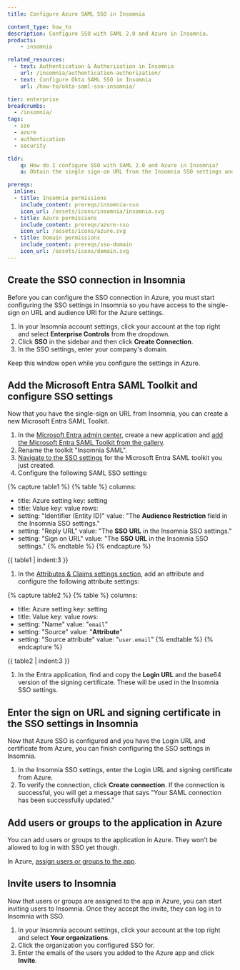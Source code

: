 ```yaml
---
title: Configure Azure SAML SSO in Insomnia

content_type: how_to
description: Configure SSO with SAML 2.0 and Azure in Insomnia.
products:
    - insomnia

related_resources:
  - text: Authentication & Authorization in Insomnia
    url: /insomnia/authentication-authorization/
  - text: Configure Okta SAML SSO in Insomnia
    url: /how-to/okta-saml-sso-insomnia/

tier: enterprise
breadcrumbs:
  - /insomnia/
tags:
  - sso
  - azure
  - authentication
  - security

tldr:
    q: How do I configure SSO with SAML 2.0 and Azure in Insomnia?
    a: Obtain the single sign-on URL from the Insomnia SSO settings and add them to a new Microsoft Entra SAML Toolkit in Azure. Copy the Login URL and signing certificate from Azure and enter those in the Insomnia SSO settings. Finally, add users or groups to the Azure app integration and invite those same users to the Insomnia app.

prereqs:
  inline:
  - title: Insomnia permissions
    include_content: prereqs/insomnia-sso
    icon_url: /assets/icons/insomnia/insomnia.svg
  - title: Azure permissions
    include_content: prereqs/azure-sso
    icon_url: /assets/icons/azure.svg
  - title: Domain permissions
    include_content: prereqs/sso-domain
    icon_url: /assets/icons/domain.svg
---
```


## Create the SSO connection in Insomnia

Before you can configure the SSO connection in Azure, you must start configuring the SSO settings in Insomnia so you have access to the single-sign on URL and audience URI for the Azure settings.

1. In your Insomnia account settings, click your account at the top right and select **Enterprise Controls** from the dropdown.
1. Click **SSO** in the sidebar and then click **Create Connection**.
1. In the SSO settings, enter your company's domain.

Keep this window open while you configure the settings in Azure.

## Add the Microsoft Entra SAML Toolkit and configure SSO settings

Now that you have the single-sign on URL from Insomnia, you can create a new Microsoft Entra SAML Toolkit. 

1. In the [Microsoft Entra admin center](https://entra.microsoft.com/), create a new application and [add the Microsoft Entra SAML Toolkit from the gallery](https://learn.microsoft.com/entra/identity/saas-apps/saml-toolkit-tutorial#add-microsoft-entra-saml-toolkit-from-the-gallery).
1. Rename the toolkit "Insomnia SAML".
1. [Navigate to the SSO settings](https://learn.microsoft.com/entra/identity/saas-apps/saml-toolkit-tutorial#configure-microsoft-entra-sso) for the Microsoft Entra SAML toolkit you just created.
1. Configure the following SAML SSO settings:
   
{% capture table1 %}
{% table %}
columns:
  - title: Azure setting
    key: setting
  - title: Value
    key: value
rows:
  - setting: "Identifier (Entity ID)"
    value: "The **Audience Restriction** field in the Insomnia SSO settings."
  - setting: "Reply URL"
    value: "The **SSO URL** in the Insomnia SSO settings."
  - setting: "Sign on URL"
    value: "The **SSO URL** in the Insomnia SSO settings."
{% endtable %}
{% endcapture %}

{{ table1 | indent:3 }}

1. In the [Attributes & Claims settings section](https://learn.microsoft.com/en-us/entra/identity-platform/saml-claims-customization#view-or-edit-claims), add an attribute and configure the following attribute settings:
   
{% capture table2 %}
{% table %}
columns:
  - title: Azure setting
    key: setting
  - title: Value
    key: value
rows:
  - setting: "Name"
    value: "`email`"
  - setting: "Source"
    value: "**Attribute**"
  - setting: "Source attribute"
    value: "`user.email`"
{% endtable %}
{% endcapture %}

{{ table2 | indent:3 }}

1. In the Entra application, find and copy the **Login URL** and the base64 version of the signing certificate. These will be used in the Insomnia SSO settings.

## Enter the sign on URL and signing certificate in the SSO settings in Insomnia

Now that Azure SSO is configured and you have the Login URL and certificate from Azure, you can finish configuring the SSO settings in Insomnia.

1. In the Insomnia SSO settings, enter the Login URL and signing certificate from Azure.
1. To verify the connection, click **Create connection**. If the connection is successful, you will get a message that says "Your SAML connection has been successfully updated."

## Add users or groups to the application in Azure

You can add users or groups to the application in Azure. They won't be allowed to log in with SSO yet though.

In Azure, [assign users or groups to the app](https://learn.microsoft.com/entra/identity/enterprise-apps/assign-user-or-group-access-portal?pivots=portal#assign-users-and-groups-to-an-application-using-the-microsoft-entra-admin-center). 

## Invite users to Insomnia

Now that users or groups are assigned to the app in Azure, you can start inviting users to Insomnia. Once they accept the invite, they can log in to Insomnia with SSO.

1. In your Insomnia account settings, click your account at the top right and select **Your organizations**. 
1. Click the organization you configured SSO for.
1. Enter the emails of the users you added to the Azure app and click **Invite**.
